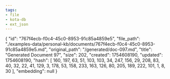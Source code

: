 ```yaml
---
tags:
- file
- kota-db
- ext_json
---
```

{
  "id": "767f4ecb-f0c4-45c0-8953-91c85a4859e5",
  "file_path": "./examples-data/personal-kb/documents/767f4ecb-f0c4-45c0-8953-91c85a4859e5.md",
  "original_path": "/generated/doc-097.md",
  "title": "Generated Document 97",
  "size": 202,
  "created": 1754608190,
  "updated": 1754608190,
  "hash": [
    160,
    197,
    63,
    51,
    103,
    103,
    34,
    247,
    156,
    29,
    208,
    83,
    40,
    32,
    22,
    41,
    129,
    3,
    178,
    53,
    158,
    233,
    163,
    126,
    80,
    205,
    189,
    222,
    101,
    1,
    8,
    30
  ],
  "embedding": null
}